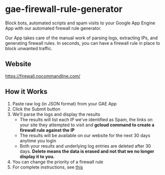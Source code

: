 # gae-firewall-rule-generator
Block bots, automated scripts and spam visits to your Google App Engine App with our automated firewall rule generator.

Our App takes care of the manual work of parsing logs, extracting IPs, and generating firewall rules. In seconds, you can have a firewall rule in place to block unwanted traffic.

## Website
https://firewall.nocommandline.com/

## How it Works

1. Paste raw log (in JSON format) from your GAE App 
2. Click the Submit button
3. We'll parse the logs and display the results
    - The results will list each IP we've identified as Spam, the links on your site they attempted to visit and **gcloud command to create a firewall rule against the IP**
    - The results will be available on our website for the next 30 days anytime you login 
    - Both your results and underlying log entries are deleted after 30 days. **Delete means the data is erased and not that we no longer display it to you.**
4. You can change the priority of a firewall rule
5. For complete instructions, see [this](https://firewall.nocommandline.com/how_it_works/)
